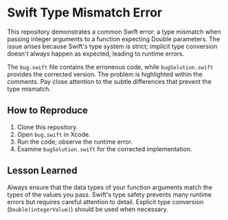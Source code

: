 # Swift Type Mismatch Error

This repository demonstrates a common Swift error: a type mismatch when passing integer arguments to a function expecting Double parameters.  The issue arises because Swift's type system is strict; implicit type conversion doesn't always happen as expected, leading to runtime errors.

The `bug.swift` file contains the erroneous code, while `bugSolution.swift` provides the corrected version.  The problem is highlighted within the comments.  Pay close attention to the subtle differences that prevent the type mismatch.

## How to Reproduce
1. Clone this repository.
2. Open `bug.swift` in Xcode.
3. Run the code; observe the runtime error.
4. Examine `bugSolution.swift` for the corrected implementation.

## Lesson Learned
Always ensure that the data types of your function arguments match the types of the values you pass. Swift's type safety prevents many runtime errors but requires careful attention to detail.  Explicit type conversion (`Double(integerValue)`) should be used when necessary.